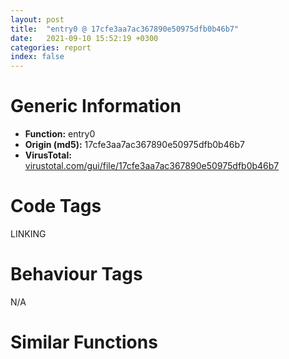 ```yaml
---
layout: post
title:  "entry0 @ 17cfe3aa7ac367890e50975dfb0b46b7"
date:   2021-09-10 15:52:19 +0300
categories: report
index: false
---
```


# Generic Information
- **Function:** entry0
- **Origin (md5):** 17cfe3aa7ac367890e50975dfb0b46b7
- **VirusTotal:** [virustotal.com/gui/file/17cfe3aa7ac367890e50975dfb0b46b7][virustotal_ref]

# Code Tags
<span class="tag" id="LINKING">LINKING</span>


# Behaviour Tags
<span class="bhv-tag" id="na">N/A</span>

# Similar Functions
<script type="text/javascript" src="https://www.gstatic.com/charts/loader.js"></script>
<script type="text/javascript">

    google.charts.load('current', {'packages':['corechart']});
    google.charts.setOnLoadCallback(drawChart);

    function drawChart() {
    var data = new google.visualization.DataTable();
        data.addColumn('number', 'X');
        data.addColumn('number', 'Y');
        data.addColumn({type: 'string', role: 'tooltip', 'p': {'html': true}});
        data.addColumn({'type': 'string', 'role': 'style'});
        
        data.addRows([
    [0, 0, '<b><a href="/report/entry0@17cfe3aa7ac367890e50975dfb0b46b7">entry0</a><br>@17cfe3aa7ac367890e50975dfb0b46b7</b><br>xor ecx, ecx<br>push ebp<br>push esp<br>pop ebp<br>add esp, 0xffffffbc<br>lea eax, [0x44572]<br>lea ecx, [0x44579]<br>mov ecx, esp<br>sbb cx, 0xfe02<br>jb 0x402e62<br>lea eax, [0x98ec1789]<br>add eax, 0x67543211<br>sub esp, 4<br>mov dword[esp], eax<br>mov eax, 0<br>neg eax<br>push eax<br>mov eax, 0xfff00000<br>neg eax<br>push eax<br>call dword[sym.imp.kernel32.dll_OpenEventW]<br>cmp eax, 0<br>jne 0x401069<br>lea eax, [0x402be0]<br>jmp eax<br>lea eax, [0x98ec1789]<br>add eax, 0x67543211<br>sub esp, 4<br>mov dword[esp], eax<br>mov eax, 0<br>neg eax<br>push eax<br>mov eax, 0xfff00000<br>neg eax<br>push eax<br>call dword[sym.imp.kernel32.dll_OpenEventW]<br>cmp eax, 0<br>jne 0x402be0<br>lea eax, [0x4010a1]<br>jmp eax<br>lea eax, [0x98ec1779]<br>add eax, 0x67543211<br>sub esp, 4<br>mov dword[esp], eax<br>lea eax, [0x98ec1769]<br>add eax, 0x67543211<br>sub esp, 4<br>mov dword[esp], eax<br>call dword[sym.imp.kernel32.dll_SystemTimeToFileTime]<br>lea ecx, [0x404937]<br>inc ecx<br>push ecx<br>lea eax, sym.imp.kernel32.dll_GetModuleHandleA<br>call dword[eax]<br>mov dword[0x404908], eax<br>lea esi, [0x40492c]<br>inc esi<br>push esi<br>push eax<br>lea esi, [0x404944]<br>inc esi<br>push esi<br>push eax<br>lea eax, sym.imp.kernel32.dll_GetProcAddress<br>call dword[eax]<br>push eax<br>pop dword[0x404904]<br>push eax<br>mov eax, 0xfffffff7<br>neg eax<br>push eax<br>lea eax, [0x98ec17a6]<br>add eax, 0x67543211<br>sub esp, 4<br>mov dword[esp], eax<br>lea eax, [0x98ec1798]<br>add eax, 0x67543211<br>sub esp, 4<br>mov dword[esp], eax<br>call dword[sym.imp.kernel32.dll_GetEnvironmentVariableW]<br>test eax, eax<br>jne 0x402e62<br>pop eax<br>lea esi, [0x404920]<br>inc esi<br>push esi<br>call dword[0x404904]<br>push eax<br>test eax, eax<br>je 0x402e62<br>lea esi, [0x404920]<br>inc esi<br>push 0x61736471<br>pop dword[esi]<br>push esi<br>mov eax, dword[0x404904]<br>call eax<br>mov dword[0x404914], eax<br>test eax, eax<br>jne 0x402e62<br>push 1<br>dec dword[esp]<br>jne 0x402cb4<br>add esp, 4<br>mov eax, 0<br>neg eax<br>push eax<br>call dword[sym.imp.kernel32.dll_SetErrorMode]<br>mov eax, 0xfffffff7<br>neg eax<br>push eax<br>lea eax, [0x98ec17a6]<br>add eax, 0x67543211<br>sub esp, 4<br>mov dword[esp], eax<br>lea eax, [0x98ec1798]<br>add eax, 0x67543211<br>sub esp, 4<br>mov dword[esp], eax<br>call dword[sym.imp.kernel32.dll_GetEnvironmentVariableW]<br>cmp eax, 0<br>jne 0x402e62<br>pop edx<br>push edx<br>sub edx, 0xffffffc3<br>dec edx<br>mov edx, dword[edx]<br>add dword[esp], edx<br>pop edx<br>add edx, 0xa4<br>mov dword[0x404952], edx<br>mov eax, dword[sym.imp.kernel32.dll_GetProcAddress]<br>call eax<br>mov dword[0x40490c], eax<br>mov eax, dword[0x404952]<br>mov eax, dword[eax]<br>mov dword[0x404952], eax<br>mov eax, 0xfffffff7<br>neg eax<br>push eax<br>lea eax, [0x98ec17a6]<br>add eax, 0x67543211<br>sub esp, 4<br>mov dword[esp], eax<br>lea eax, [0x98ec1798]<br>add eax, 0x67543211<br>sub esp, 4<br>mov dword[esp], eax<br>call dword[sym.imp.kernel32.dll_GetEnvironmentVariableW]<br>cmp eax, 0<br>jne 0x402e62<br>lea esi, [0x404952]<br>push dword[esi]<br>add esp, 4<br>cmp dword[esp-4], 0xfdf<br>ja 0x402da2<br>cmp dword[esi], 0xa0<br>ja 0x402da7<br>call 0x402e62<br>add dword[0x404914], 0x402e62<br>sub esi, esi<br>call dword[esi+0x404914]<br>push eax<br>ret <br>jmp 0x402e62<br>cmp byte[0x404914], 0<br>je 0x402db6<br>push entry0<br>ret <br>lea eax, [0x402dcd]<br>jmp eax<br>mov esp, ebp<br>mov ebp, esp<br>jmp 0x402e66<br><eoc> ', 'point { fill-color: #e0440e; }'],

        ]);

    var options = {
        title: 'Similarity Plot',
        legend: 'none',
        colors: ['#dedbd9', '#e6693e', '#ec8f6e', '#f3b49f', '#f6c7b6'],
        tooltip: {isHtml: true, trigger: 'both'},
        explorer: {
        actions: ["dragToZoom", "rightClickToReset"],
        },
        chartArea: {
        width: '80%',
        height: '80%'
        },
        width: '100%',
        height: '100%'
    };

    var chart = new google.visualization.ScatterChart(document.getElementById('chart_div'));

    chart.draw(data, options);
    }
    
</script>


<div id="chart_div" style="width: 100%px; height: 100%;"></div>

# Disassembled Code
{% highlight nasm %}

xor ecx, ecx
push ebp
push esp
pop ebp
add esp, 0xffffffbc
lea eax, [0x44572]
lea ecx, [0x44579]
mov ecx, esp
sbb cx, 0xfe02
jb 0x402e62
lea eax, [0x98ec1789]
add eax, 0x67543211
sub esp, 4
mov dword[esp], eax
mov eax, 0
neg eax
push eax
mov eax, 0xfff00000
neg eax
push eax
call dword[sym.imp.kernel32.dll_OpenEventW]
cmp eax, 0
jne 0x401069
lea eax, [0x402be0]
jmp eax
lea eax, [0x98ec1789]
add eax, 0x67543211
sub esp, 4
mov dword[esp], eax
mov eax, 0
neg eax
push eax
mov eax, 0xfff00000
neg eax
push eax
call dword[sym.imp.kernel32.dll_OpenEventW]
cmp eax, 0
jne 0x402be0
lea eax, [0x4010a1]
jmp eax
lea eax, [0x98ec1779]
add eax, 0x67543211
sub esp, 4
mov dword[esp], eax
lea eax, [0x98ec1769]
add eax, 0x67543211
sub esp, 4
mov dword[esp], eax
call dword[sym.imp.kernel32.dll_SystemTimeToFileTime]
lea ecx, [0x404937]
inc ecx
push ecx
lea eax, sym.imp.kernel32.dll_GetModuleHandleA
call dword[eax]
mov dword[0x404908], eax
lea esi, [0x40492c]
inc esi
push esi
push eax
lea esi, [0x404944]
inc esi
push esi
push eax
lea eax, sym.imp.kernel32.dll_GetProcAddress
call dword[eax]
push eax
pop dword[0x404904]
push eax
mov eax, 0xfffffff7
neg eax
push eax
lea eax, [0x98ec17a6]
add eax, 0x67543211
sub esp, 4
mov dword[esp], eax
lea eax, [0x98ec1798]
add eax, 0x67543211
sub esp, 4
mov dword[esp], eax
call dword[sym.imp.kernel32.dll_GetEnvironmentVariableW]
test eax, eax
jne 0x402e62
pop eax
lea esi, [0x404920]
inc esi
push esi
call dword[0x404904]
push eax
test eax, eax
je 0x402e62
lea esi, [0x404920]
inc esi
push 0x61736471
pop dword[esi]
push esi
mov eax, dword[0x404904]
call eax
mov dword[0x404914], eax
test eax, eax
jne 0x402e62
push 1
dec dword[esp]
jne 0x402cb4
add esp, 4
mov eax, 0
neg eax
push eax
call dword[sym.imp.kernel32.dll_SetErrorMode]
mov eax, 0xfffffff7
neg eax
push eax
lea eax, [0x98ec17a6]
add eax, 0x67543211
sub esp, 4
mov dword[esp], eax
lea eax, [0x98ec1798]
add eax, 0x67543211
sub esp, 4
mov dword[esp], eax
call dword[sym.imp.kernel32.dll_GetEnvironmentVariableW]
cmp eax, 0
jne 0x402e62
pop edx
push edx
sub edx, 0xffffffc3
dec edx
mov edx, dword[edx]
add dword[esp], edx
pop edx
add edx, 0xa4
mov dword[0x404952], edx
mov eax, dword[sym.imp.kernel32.dll_GetProcAddress]
call eax
mov dword[0x40490c], eax
mov eax, dword[0x404952]
mov eax, dword[eax]
mov dword[0x404952], eax
mov eax, 0xfffffff7
neg eax
push eax
lea eax, [0x98ec17a6]
add eax, 0x67543211
sub esp, 4
mov dword[esp], eax
lea eax, [0x98ec1798]
add eax, 0x67543211
sub esp, 4
mov dword[esp], eax
call dword[sym.imp.kernel32.dll_GetEnvironmentVariableW]
cmp eax, 0
jne 0x402e62
lea esi, [0x404952]
push dword[esi]
add esp, 4
cmp dword[esp-4], 0xfdf
ja 0x402da2
cmp dword[esi], 0xa0
ja 0x402da7
call 0x402e62
add dword[0x404914], 0x402e62
sub esi, esi
call dword[esi+0x404914]
push eax
ret
jmp 0x402e62
cmp byte[0x404914], 0
je 0x402db6
push entry0
ret
lea eax, [0x402dcd]
jmp eax
mov esp, ebp
mov ebp, esp
jmp 0x402e66

{% endhighlight %}

[virustotal_ref]: https://www.virustotal.com/gui/file/17cfe3aa7ac367890e50975dfb0b46b7